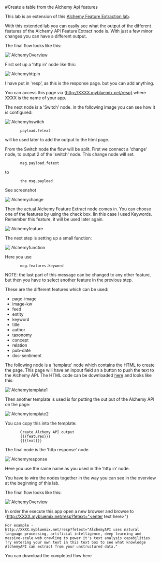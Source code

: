 #Create a table from the Alchemy Api features

This lab is an extension of this [Alchemy Feature Extraction lab](/basic_examples/alchemy_api_feature_extraction/README.md).

With this extended lab you can easily see what the output of the different features of the Alchemy API Feature Extract node is.
With just a few minor changes you can have a different output.

The final flow looks like this:

![`AlchemyOverview](images/alchapi_table_overview.jpg)

First set up a 'http in' node like this:

![`Alchemyhttpin](images/alchapi_table_hhtpin.jpg)

I have put in 'resp', as this is the response page. but you can add anything.

You can access this page via {http://XXXX.mybluemix.net/resp} where XXXX is the name of your app.

The next node is a 'Switch' node. in the following image you can see how it is configured:

![`Alchemyhswitch](images/alchapi_table_switch.jpg)

           payload.fetext 

will be used later to add the output to the html page.

From the Switch node the flow will be split. First we connect a 'change' node, to output 2 of the 'switch' node. This change node will set.

           msg.payload.fetext
to

           the msg.payload
See screenshot

![`Alchemychange](images/alchapi_table_change.jpg)

Then the actual Alchemy Feature Extract node comes in. You can choose one of the features by using the check box. Iin this case I used Keywords. Remember this feature, it will be used later again.

![`Alchemyfeature](images/alchapi_table_feature.jpg)

The next step is setting up a small function:

![`Alchemyfunction](images/alchapi_table_function.jpg)

Here you use 

           msg.features.keyword

NOTE: the last part of this message can be changed to any other feature, but then you have to select another feature in the previous step.

These are the different features which can be used:
- page-image
- image-kw
- feed
- entity
- keyword
- title
- author
- taxonomy
- concept
- relation
- pub-date
- doc-sentiment

The following node is a 'template' node which contains the HTML to create the page. This page will have an inpout field an a button to push the text to the Alchemy API.
The HTML code can be downloaded [here](aapi_table_template1.txt) and looks like this:

![`Alchemytemplate1](images/alchapi_table_template1.jpg)

Then another template is used is for putting the out put of the Alchemy API on the page:

![`Alchemytemplate2](images/alchapi_table_template2.jpg)

You can copy this into the template:

           Create Alchemy API output
           {{{features}}}
           {{{text}}}
           
The final node is the 'http response' node.

![`Alchemyresponse](images/alchapi_table_httpresponse.jpg)

Here you use the same name as you used in the 'http in' node.

You have to wire the nodes together in the way you can see in the overview at the beginning of this lab.

The final flow looks like this:

![`AlchemyOverview](images/alchapi_table_overview.jpg)

In order the execute this app open a new browser and browse to {http://XXXX.mybluemix.net/resp?fetext="<enter text here>"}
```
For example - 
http://XXXX.mybluemix.net/resp?fetext="AlchemyAPI uses natural language processing, artificial intelligence, deep learning and massive-scale web crawling to power it's text analysis capabilities. Try entering your own text in this text box to see what knowledge AlchemyAPI can extract from your unstructured data."
```

You can download the completed flow here

